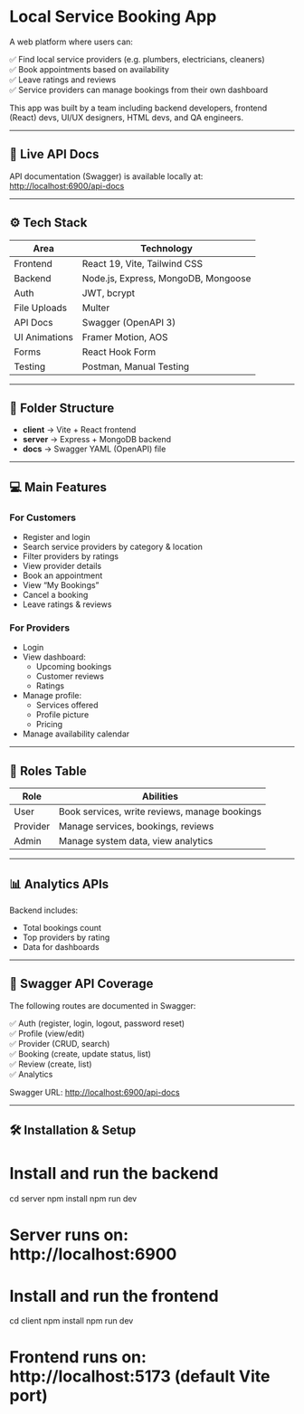 # Local Service Booking App

A web platform where users can:

✅ Find local service providers (e.g. plumbers, electricians, cleaners)  
✅ Book appointments based on availability  
✅ Leave ratings and reviews  
✅ Service providers can manage bookings from their own dashboard

This app was built by a team including backend developers, frontend (React) devs, UI/UX designers, HTML devs, and QA engineers.

---

## 🚀 Live API Docs

API documentation (Swagger) is available locally at:
[http://localhost:6900/api-docs](http://localhost:6900/api-docs)

---

## ⚙️ Tech Stack

| Area          | Technology                          |
| ------------- | ----------------------------------- |
| Frontend      | React 19, Vite, Tailwind CSS        |
| Backend       | Node.js, Express, MongoDB, Mongoose |
| Auth          | JWT, bcrypt                         |
| File Uploads  | Multer                              |
| API Docs      | Swagger (OpenAPI 3)                 |
| UI Animations | Framer Motion, AOS                  |
| Forms         | React Hook Form                     |
| Testing       | Postman, Manual Testing             |

---

## 📂 Folder Structure

- **client** → Vite + React frontend
- **server** → Express + MongoDB backend
- **docs** → Swagger YAML (OpenAPI) file

---

## 💻 Main Features

### For Customers

- Register and login
- Search service providers by category & location
- Filter providers by ratings
- View provider details
- Book an appointment
- View “My Bookings”
- Cancel a booking
- Leave ratings & reviews

### For Providers

- Login
- View dashboard:
  - Upcoming bookings
  - Customer reviews
  - Ratings
- Manage profile:
  - Services offered
  - Profile picture
  - Pricing
- Manage availability calendar

---

## 👥 Roles Table

| Role     | Abilities                                     |
| -------- | --------------------------------------------- |
| User     | Book services, write reviews, manage bookings |
| Provider | Manage services, bookings, reviews            |
| Admin    | Manage system data, view analytics            |

---

## 📊 Analytics APIs

Backend includes:

- Total bookings count
- Top providers by rating
- Data for dashboards

---

## 🔗 Swagger API Coverage

The following routes are documented in Swagger:

✅ Auth (register, login, logout, password reset)  
✅ Profile (view/edit)  
✅ Provider (CRUD, search)  
✅ Booking (create, update status, list)  
✅ Review (create, list)  
✅ Analytics

Swagger URL: [http://localhost:6900/api-docs](http://localhost:6900/api-docs)

---

## 🛠️ Installation & Setup

# Install and run the backend

cd server
npm install
npm run dev

# Server runs on: http://localhost:6900

# Install and run the frontend

cd client
npm install
npm run dev

# Frontend runs on: http://localhost:5173 (default Vite port)
